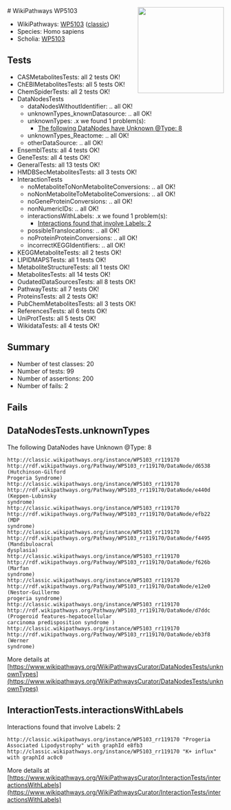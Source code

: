 <img style="float: right; width: 200px" src="https://upload.wikimedia.org/wikipedia/commons/thumb/8/83/Wplogo_with_text_500.png/640px-Wplogo_with_text_500.png" />
# WikiPathways WP5103

* WikiPathways: [WP5103](https://wikipathways.org/pathways/WP5103) ([classic](https://classic.wikipathways.org/instance/WP5103))
* Species: Homo sapiens
* Scholia: [WP5103](https://scholia.toolforge.org/wikipathways/WP5103)
## Tests
* CASMetabolitesTests: all 2 tests OK!
* ChEBIMetabolitesTests: all 5 tests OK!
* ChemSpiderTests: all 2 tests OK!
* DataNodesTests
    * dataNodesWithoutIdentifier: .. all OK!
    * unknownTypes_knownDatasource: .. all OK!
    * unknownTypes: .x we found 1 problem(s):
        * [The following DataNodes have Unknown @Type: 8](#839973e6)
    * unknownTypes_Reactome: .. all OK!
    * otherDataSource: .. all OK!
* EnsemblTests: all 4 tests OK!
* GeneTests: all 4 tests OK!
* GeneralTests: all 13 tests OK!
* HMDBSecMetabolitesTests: all 3 tests OK!
* InteractionTests
    * noMetaboliteToNonMetaboliteConversions: .. all OK!
    * noNonMetaboliteToMetaboliteConversions: .. all OK!
    * noGeneProteinConversions: .. all OK!
    * nonNumericIDs: .. all OK!
    * interactionsWithLabels: .x we found 1 problem(s):
        * [Interactions found that involve Labels: 2](#630d2679)
    * possibleTranslocations: .. all OK!
    * noProteinProteinConversions: .. all OK!
    * incorrectKEGGIdentifiers: .. all OK!
* KEGGMetaboliteTests: all 2 tests OK!
* LIPIDMAPSTests: all 1 tests OK!
* MetaboliteStructureTests: all 1 tests OK!
* MetabolitesTests: all 14 tests OK!
* OudatedDataSourcesTests: all 8 tests OK!
* PathwayTests: all 7 tests OK!
* ProteinsTests: all 2 tests OK!
* PubChemMetabolitesTests: all 3 tests OK!
* ReferencesTests: all 6 tests OK!
* UniProtTests: all 5 tests OK!
* WikidataTests: all 4 tests OK!


## Summary

* Number of test classes: 20
* Number of tests: 99
* Number of assertions: 200
* Number of fails: 2

## Fails

<a name="839973e6" />

## DataNodesTests.unknownTypes

The following DataNodes have Unknown @Type: 8
```
http://classic.wikipathways.org/instance/WP5103_rr119170 http://rdf.wikipathways.org/Pathway/WP5103_rr119170/DataNode/d6538 (Hutchinson-Gilford 
Progeria Syndrome)
http://classic.wikipathways.org/instance/WP5103_rr119170 http://rdf.wikipathways.org/Pathway/WP5103_rr119170/DataNode/e440d (Keppen-Lubinsky
syndrome)
http://classic.wikipathways.org/instance/WP5103_rr119170 http://rdf.wikipathways.org/Pathway/WP5103_rr119170/DataNode/efb22 (MDP 
syndrome)
http://classic.wikipathways.org/instance/WP5103_rr119170 http://rdf.wikipathways.org/Pathway/WP5103_rr119170/DataNode/f4495 (Mandibuloacral
dysplasia)
http://classic.wikipathways.org/instance/WP5103_rr119170 http://rdf.wikipathways.org/Pathway/WP5103_rr119170/DataNode/f626b (Marfan 
syndrome)
http://classic.wikipathways.org/instance/WP5103_rr119170 http://rdf.wikipathways.org/Pathway/WP5103_rr119170/DataNode/e12e0 (Nestor-Guillermo 
progeria syndrome)
http://classic.wikipathways.org/instance/WP5103_rr119170 http://rdf.wikipathways.org/Pathway/WP5103_rr119170/DataNode/d7ddc (Progeroid features-hepatocellular 
carcinoma predisposition syndrome )
http://classic.wikipathways.org/instance/WP5103_rr119170 http://rdf.wikipathways.org/Pathway/WP5103_rr119170/DataNode/eb3f8 (Werner 
syndrome)
```

More details at [https://www.wikipathways.org/WikiPathwaysCurator/DataNodesTests/unknownTypes](https://www.wikipathways.org/WikiPathwaysCurator/DataNodesTests/unknownTypes)

<a name="630d2679" />

## InteractionTests.interactionsWithLabels

Interactions found that involve Labels: 2
```
http://classic.wikipathways.org/instance/WP5103_rr119170 "Progeria Associated Lipodystrophy" with graphId e8fb3
http://classic.wikipathways.org/instance/WP5103_rr119170 "K+ influx" with graphId ac0c0
```

More details at [https://www.wikipathways.org/WikiPathwaysCurator/InteractionTests/interactionsWithLabels](https://www.wikipathways.org/WikiPathwaysCurator/InteractionTests/interactionsWithLabels)

